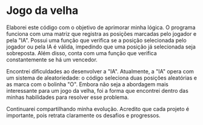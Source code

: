 # Jogo da velha
Elaborei este código com o objetivo de aprimorar minha lógica. O programa funciona com uma matriz que registra as posições marcadas pelo jogador e pela "IA". Possui uma função que verifica se a posição selecionada pelo jogador ou pela IA é válida, impedindo que uma posição já selecionada seja sobreposta. Além disso, conta com uma função que verifica constantemente se há um vencedor.

Encontrei dificuldades ao desenvolver a "IA". Atualmente, a "IA" opera com um sistema de aleatoriedade: o código seleciona duas posições aleatórias e as marca com o bolinha "O". Embora não seja a abordagem mais interessante para um jogo da velha, foi a forma que encontrei dentro das minhas habilidades para resolver esse problema.

Continuarei compartilhando minha evolução. Acredito que cada projeto é importante, pois retrata claramente os desafios e progressos.
